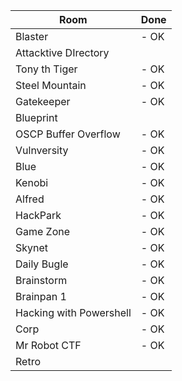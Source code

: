 | Room | Done|
|-------|--------|
|Blaster                |- OK|
|Attacktive DIrectory   |    |
|Tony th Tiger          |- OK|
|Steel Mountain         |- OK|
|Gatekeeper             |- OK|
|Blueprint              |    |
|OSCP Buffer Overflow   |- OK|
|Vulnversity            |- OK|
|Blue                   |- OK|
|Kenobi                 |- OK|
|Alfred                 |- OK|
|HackPark               |- OK|
|Game Zone              |- OK|
|Skynet                 |- OK|
|Daily Bugle            |- OK|
|Brainstorm             |- OK|
|Brainpan 1             |- OK|
|Hacking with Powershell|- OK|
|Corp                   |- OK|
|Mr Robot CTF           |- OK|
|Retro|                 |- OK|

